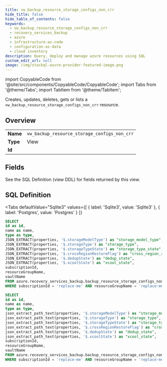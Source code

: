 ```yaml
--- 
title: vw_backup_resource_storage_configs_non_crr
hide_title: false
hide_table_of_contents: false
keywords:
  - vw_backup_resource_storage_configs_non_crr
  - recovery_services_backup
  - azure
  - infrastructure-as-code
  - configuration-as-data
  - cloud inventory
description: Query, deploy and manage azure resources using SQL
custom_edit_url: null
image: /img/stackql-azure-provider-featured-image.png
---
```


import CopyableCode from '@site/src/components/CopyableCode/CopyableCode';
import Tabs from '@theme/Tabs';
import TabItem from '@theme/TabItem';

Creates, updates, deletes, gets or lists a <code>vw_backup_resource_storage_configs_non_crr</code> resource.

## Overview
<table><tbody>
<tr><td><b>Name</b></td><td><code>vw_backup_resource_storage_configs_non_crr</code></td></tr>
<tr><td><b>Type</b></td><td>View</td></tr>
<tr><td><b>Id</b></td><td><CopyableCode code="azure.recovery_services_backup.vw_backup_resource_storage_configs_non_crr" /></td></tr>
</tbody></table>

## Fields

See the SQL Definition (view DDL) for fields returned by this view.

## SQL Definition

<Tabs
defaultValue="Sqlite3"
values={[
{ label: 'Sqlite3', value: 'Sqlite3' },
{ label: 'Postgres', value: 'Postgres' }
]}
>
<TabItem value="Sqlite3">

```sql
SELECT
id as id,
name as name,
type as type,
JSON_EXTRACT(properties, '$.storageModelType') as "storage_model_type",
JSON_EXTRACT(properties, '$.storageType') as "storage_type",
JSON_EXTRACT(properties, '$.storageTypeState') as "storage_type_state",
JSON_EXTRACT(properties, '$.crossRegionRestoreFlag') as "cross_region_restore_flag",
JSON_EXTRACT(properties, '$.dedupState') as "dedup_state",
JSON_EXTRACT(properties, '$.xcoolState') as "xcool_state",
subscriptionId,
resourceGroupName,
vaultName
FROM azure.recovery_services_backup.backup_resource_storage_configs_non_crr
WHERE subscriptionId = 'replace-me' AND resourceGroupName = 'replace-me' AND vaultName = 'replace-me';
```

</TabItem>
<TabItem value="Postgres">

```sql
SELECT
id as id,
name as name,
type as type,
json_extract_path_text(properties, '$.storageModelType') as "storage_model_type",
json_extract_path_text(properties, '$.storageType') as "storage_type",
json_extract_path_text(properties, '$.storageTypeState') as "storage_type_state",
json_extract_path_text(properties, '$.crossRegionRestoreFlag') as "cross_region_restore_flag",
json_extract_path_text(properties, '$.dedupState') as "dedup_state",
json_extract_path_text(properties, '$.xcoolState') as "xcool_state",
subscriptionId,
resourceGroupName,
vaultName
FROM azure.recovery_services_backup.backup_resource_storage_configs_non_crr
WHERE subscriptionId = 'replace-me' AND resourceGroupName = 'replace-me' AND vaultName = 'replace-me';
```

</TabItem>
</Tabs>
